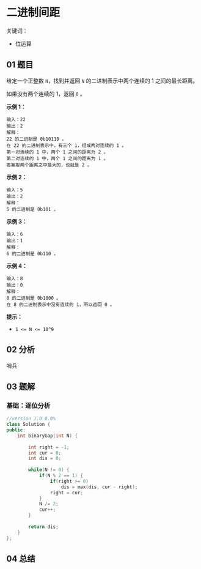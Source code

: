 # 二进制间距
关键词：

- 位运算

## 01 题目

给定一个正整数 `N`，找到并返回 `N` 的二进制表示中两个连续的 1 之间的最长距离。 

如果没有两个连续的 1，返回 `0` 。

 



**示例 1：**

```
输入：22
输出：2
解释：
22 的二进制是 0b10110 。
在 22 的二进制表示中，有三个 1，组成两对连续的 1 。
第一对连续的 1 中，两个 1 之间的距离为 2 。
第二对连续的 1 中，两个 1 之间的距离为 1 。
答案取两个距离之中最大的，也就是 2 。
```

**示例 2：**

```
输入：5
输出：2
解释：
5 的二进制是 0b101 。
```

**示例 3：**

```
输入：6
输出：1
解释：
6 的二进制是 0b110 。
```

**示例 4：**

```
输入：8
输出：0
解释：
8 的二进制是 0b1000 。
在 8 的二进制表示中没有连续的 1，所以返回 0 。
```

 

**提示：**

- `1 <= N <= 10^9`

## 02 分析

哨兵

## 03 题解

### 基础：逐位分析

```c++
//version 1.0 0.0%
class Solution {
public:
    int binaryGap(int N) {
        
        int right = -1;
        int cur = 0;
        int dis = 0;
        
        while(N != 0) {
            if(N % 2 == 1) {
                if(right >= 0)
                    dis = max(dis, cur - right);
                right = cur;
            }
            N /= 2;
            cur++;
        }
        
        return dis;
    }
};
```

## 04 总结

